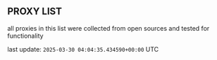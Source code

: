 ## PROXY LIST

all proxies in this list were collected from open sources and tested for functionality

last update: `2025-03-30 04:04:35.434590+00:00` UTC